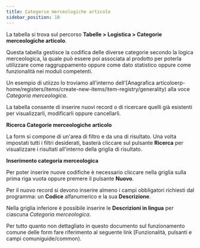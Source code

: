 ```yaml
---
title: Categorie merceologiche articolo
sidebar_position: 10
---
```


La tabella si trova sul percorso **Tabelle > Logistica > Categorie merceologiche articolo**.

Questa tabella gestisce la codifica delle diverse categorie secondo la logica merceologica, la quale può essere poi associata al prodotto per poterla utilizzare come raggruppamento oppure come dato statistico oppure come funzionalità nei moduli competenti.  

Un esempio di utiizzo lo troviamo all'interno dell'[Anagrafica articoloerp-home/registers/items/create-new-items/item-registry/generality) alla voce *Categoria merceologica*.  

La tabella consente di inserire nuovi record o di ricercare quelli già esistenti per visualizzarli, modificarli oppure cancellarli.

**Ricerca Categorie merceologiche articolo**

La form si compone di un'area di filtro e da una di risultato. Una volta impostati tutti i filtri desiderati, basterà cliccare sul pulsante **Ricerca** per visualizzare i risultati all'interno della griglia di risultato.

**Inserimento categoria merceologica**

Per poter inserire nuove codifiche è necessario cliccare nella griglia sulla prima riga vuota oppure premere il pulsante **Nuovo**.  

Per il nuovo record si devono inserire almeno i campi obbligatori richiesti dal programma: un **Codice** alfanumerico e la sua **Descrizione**. 

Nella griglia inferiore è possibile inserire le **Descrizioni in lingua** per ciascuna *Categoria merceologica*.

Per tutto quanto non dettagliato in questo documento sul funzionamento comune delle form fare riferimento al seguente link [Funzionalità, pulsanti e campi comuniguide/common).